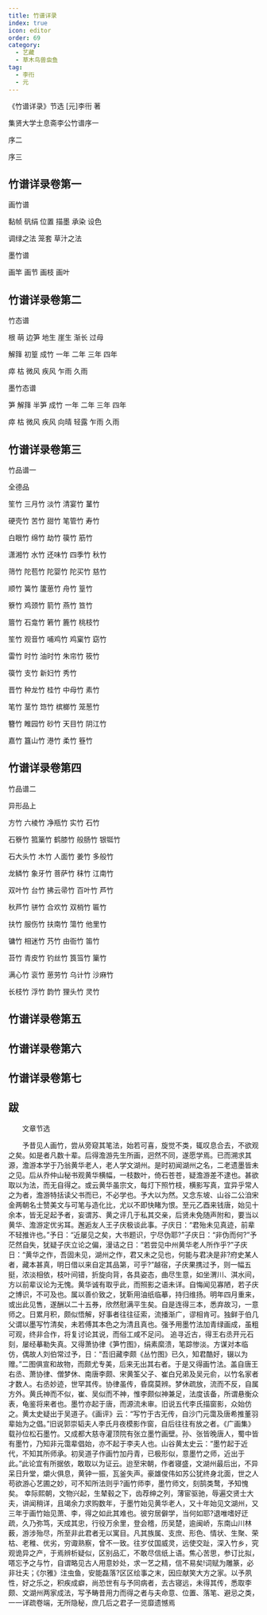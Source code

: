 ```yaml
---
title: 竹谱详录
index: true
icon: editor
order: 69
category:
  - 艺藏
  - 草木鸟兽虫鱼
tag:
  - 李衎
  - 元
---
```


《竹谱详录》节选 [元]李衎 著  

集贤大学士息斋李公竹谱序一  

序二  

序三  

## 竹谱详录卷第一

画竹谱  

黏帧 矾绢 位置 描墨 承染 设色  

调绿之法 笼套 草汁之法  

墨竹谱  

画竿 画节 画枝 画叶  

## 竹谱详录卷第二

竹态谱  

根 萌 边笋 地生 崖生 渐长 过母  

解箨 初篁 成竹 一年 二年 三年 四年  

瘁 枯 微风 疾风 乍雨 久雨  

墨竹态谱  

笋 解箨 半笋 成竹 一年 二年 三年 四年  

瘁 枯 微风 疾风 向晴 轻露 乍雨 久雨  

## 竹谱详录卷第三

竹品谱一  

全德品  

笙竹 三月竹 淡竹 清宴竹 蓳竹  

硬壳竹 苦竹 甜竹 笔管竹 寿竹  

白眼竹 绵竹 劫竹 篌竹 筋竹  

潇湘竹 水竹 还味竹 四季竹 秋竹  

筛竹 陀苞竹 陀婴竹 陀买竹 慈竹  

顺竹 簧竹 籚葸竹 舟竹 篁竹  

簝竹 鸡颈竹 箭竹 燕竹 笪竹  

篃竹 石龛竹 箬竹 簏竹 桃枝竹  

笙竹 观音竹 哺鸡竹 鸡窠竹 窈竹  

雷竹 时竹 油时竹 朱帘竹 筱竹  

篌竹 支竹 新妇竹 秀竹  

晋竹 种龙竹 桂竹 中母竹 素竹  

笔竹 茎竹 筇竹 槟榔竹 笼葱竹  

簪竹 睢园竹 砂竹 天目竹 阴江竹  

嘉竹 簋山竹 港竹 柔竹 簦竹  

## 竹谱详录卷第四

竹品谱二  

异形品上  

方竹 六棱竹 净瓶竹 实竹 石竹  

石簝竹 箛篥竹 鹤膝竹 般肠竹 银铤竹  

石大头竹 木竹 人面竹 姜竹 多般竹  

龙鳞竹 象牙竹 菩萨竹 秣竹 江南竹  

双叶竹 台竹 拂云帚竹 百叶竹 芦竹  

秋芦竹 骈竹 合欢竹 双梢竹 匾竹  

扶竹 服伤竹 扶南竹 簜竹 他里竹  

镛竹 相迷竹 艿竹 由衙竹 笛竹  

苔竹 青皮竹 钓丝竹 筤筜竹 篥竹  

满心竹 衮竹 葸劳竹 乌计竹 沙麻竹  

长枝竹 浮竹 韵竹 狸头竹 灵竹  

## 竹谱详录卷第五

## 竹谱详录卷第六

## 竹谱详录卷第七

## 跋  

　　文章节选  

　　予昔见人画竹，尝从旁窥其笔法，始若可喜，旋觉不类，辄叹息合去，不欲观之矣。如是者凡数十辈。后得澹游先生所画，迥然不同，遂愿学焉。已而溯求其源，澹游本学于乃翁黄华老人，老人学文湖州。是时初闻湖州之名，二老遗墨皆未之见。后从乔仲山秘书观黄华横幅，一枝数叶，倚石苍苍，疑澹游差不逮也。甚欲取以为法，而无自得之。或云黄华虽宗文，每灯下照竹枝，横影写真，宜异乎常人之为者，澹游特括读父书而已，不必学也。予大以为然。又念东坡、山谷二公洎宋金两朝名士赞美文与可笔与造化比，尤以不即快睹为恨。至元乙酉来钱唐，始见十余本，皆无足起予者，妄谓苏、黄之评几于私其交亲，后贤未免随声附和，要当以黄华、澹游定优劣耳。邂逅友人王子庆极谈此事。子庆日：“君殆未见真迹，前辈不轻推许也。”予日：“近屡见之矣，大书题识，宁尽伪耶?”子庆日：“非伪而何?”予茫然自失，犹疑子庆立论之偏，漫诘之日：“若尝见中州黄华老人所作乎?”子庆日：“黄华之作，吾固未见，湖州之作，君又未之见也，何能与君决是非?府史某人者，藏本甚真，明日借以来自定其品第，可乎?”越宿，子庆果携过予，则一幅五挺，浓淡相依，枝叶间错，折旋向背，各具姿态，曲尽生意，如坐渭川、淇水间，方以前辈议论为无愧。黄华诚有取乎此，而照影之语未详。自悔闻见寡陋，若子庆之博识，不可及也。属以善价致之，犹靳用油纸临摹，持归维扬。明年四月重来，或出此见售，遂酬以二十五券，欣然慰满平生矣。自是连得三本，悉弃故习，一意师之。日累月积，颇似悟解，好事者往往征索，流播渐广，谬相肯可。独鲜于伯几父谓以墨写竹清矣，未若傅其本色之为清且真也。强予用墨竹法加青绿画成，虽粗可观，终非合作，将复讨论其说，而俗工咸不足问。 追寻近古，得王右丞开元石刻，屡经摹勒失真。又得萧协律《笋竹图》，绢素縻溃，笔踪惨淡。方谋对本临仿，偶故人刘伯常过予，日：“吾旧藏李颇《丛竹图》已久，知君酷好，辍以为赠。”二图俱宣和故物，而颇尤专美，后来无出其右者。于是又得画竹法。盖自唐王右丞、萧协律、僧梦休、南唐李颇、宋黄筌父子、崔白兄弟及吴元俞，以竹名家者才数人。右丞妙迹，世罕其传。协律虽传，昏腐莫辨。梦休疏放，流而不反，自属方外。黄氏神而不似，崔、吴似而不神，惟李颇似神兼足，法度该备，所谓悬衡众表，龟鉴将来者也。墨竹亦起于唐，而源流未审。旧说五代李氏描窗影，众始仿之。黄太史疑出于吴道子。《画评》云：“写竹于古无传，自沙门元霭及唐希推董羽辈始为之倡。”旧说郭崇韬夫人李氏月夜模影作窗，自后往往有放之者。《广画集》载孙位松石墨竹。又成都大慈寺灌顶院有张立墨竹画壁。孙、张皆晚唐人，蜀中皆有墨竹，乃知非元霭辈倡始，亦不起于李夫人也。山谷黄太史云：“墨竹起于近代，不知其所师承。初吴道子作画竹加丹青，已极形似，意墨竹之师，近出于此。”此论宜有所据依，敢取以为证云。迨至宋朝，作者寝盛，文湖州最后出，不异呆日升堂，爝火俱息，黄钟一振，瓦釜失声。豪雄俊伟如苏公犹终身北面，世之人苟欲游心艺圃之妙，可不知所法则乎?画竹师李，墨竹师文，刻鹄类鹜，予知愧矣。 幸际熙朝，文物兴起，生辇毂之下，齿荐绅之列，薄宦驱驰，辱遍交贤士大夫，讲闻稍详，且竭余力求购数年，于墨竹始见黄华老人，又十年始见文湖州，又三年于画竹始见萧、李，得之如此其难也。彼穷居僻学，当何如耶?退唯嗜好迂疏，久乃弥笃，天成其忠，行役万余里，登会稽，历吴楚，逾闽峤，东南山川林薮，游涉殆尽，所至非此君者无以寓目。凡其族属、支庶、形色、情状、生聚、荣枯、老稚、优劣，穷诹熟察，曾不一致。往岁仗国威灵，远使交趾，深入竹乡，究观诡异之产，于焉辨析疑似，区别品汇，不敢尽信纸上语。焦心苦思，参订比拟，嗒忘予之与竹，自谓略见古人用意妙处，求一艺之精，信不易矣!词赋为雕篆，必非壮夫；《尔雅》注虫鱼，安能磊落?区区绘事之末，因应献笑大方之家。以予夙性，好之乐之，积疾成癖，尚恐世有与予同病者，去古寝远，未得其传，悉取李颇、文湖州两家成法，写予畴昔用力而得之者与夫命意、位置、落笔、避忌之类，一一详疏卷端，无所隐秘，庶几后之君子一览靡遗憾焉  
